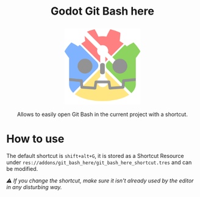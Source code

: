 # <p align="center">Godot Git Bash here
<p align="center">
<img src="https://github.com/turboseb/godot-bit-bash-here/blob/master/addons/git_bash_here/git_bash_here.svg" width="200">
<p align="center">
Allows to easily open Git Bash in the current project with a shortcut.
</p>

# How to use
The default shortcut is <code>shift+alt+G</code>, it is stored as a Shortcut Resource under <code>res://addons/git_bash_here/git_bash_here_shortcut.tres</code> and can be modified.

<i>⚠️ If you change the shortcut, make sure it isn't already used by the editor in any disturbing way.
